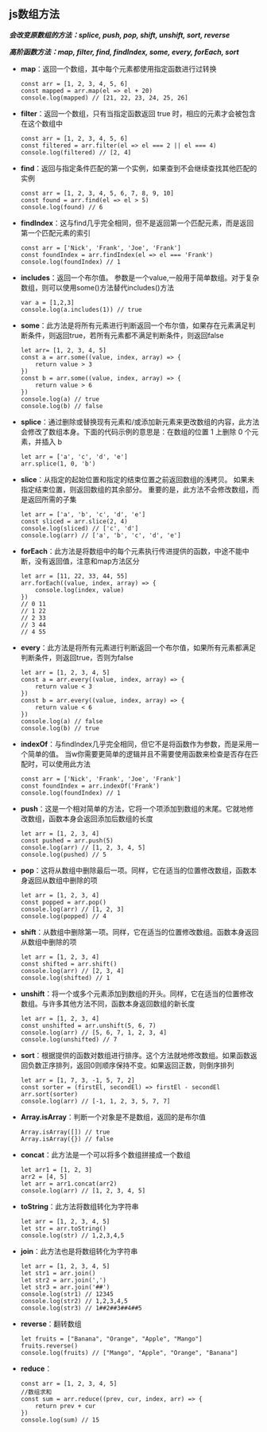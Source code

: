 ## js数组方法

  ***会改变原数组的方法：splice, push, pop, shift, unshift, sort, reverse***
  
  ***高阶函数方法：map, filter, find, findIndex, some, every, forEach, sort***

* **map**：返回一个数组，其中每个元素都使用指定函数进行过转换
  ```
  const arr = [1, 2, 3, 4, 5, 6]
  const mapped = arr.map(el => el + 20)
  console.log(mapped) // [21, 22, 23, 24, 25, 26]
  ```
* **filter**：返回一个数组，只有当指定函数返回 true 时，相应的元素才会被包含在这个数组中
  ```
  const arr = [1, 2, 3, 4, 5, 6]
  const filtered = arr.filter(el => el === 2 || el === 4)
  console.log(filtered) // [2, 4]
  ```
* **find**：返回与指定条件匹配的第一个实例，如果查到不会继续查找其他匹配的实例
  ```
  const arr = [1, 2, 3, 4, 5, 6, 7, 8, 9, 10]
  const found = arr.find(el => el > 5)
  console.log(found) // 6
  ```
* **findIndex**：这与find几乎完全相同，但不是返回第一个匹配元素，而是返回第一个匹配元素的索引
  ```
  const arr = ['Nick', 'Frank', 'Joe', 'Frank']
  const foundIndex = arr.findIndex(el => el === 'Frank')
  console.log(foundIndex) // 1
  ```
* **includes**：返回一个布尔值。 参数是一个value,一般用于简单数组。对于复杂数组，则可以使用some()方法替代includes()方法
  ```
  var a = [1,2,3]
  console.log(a.includes(1)) // true
  ```
* **some**：此方法是将所有元素进行判断返回一个布尔值，如果存在元素满足判断条件，则返回true，若所有元素都不满足判断条件，则返回false
  ```
  let arr= [1, 2, 3, 4, 5]
  const a = arr.some((value, index, array) => {
      return value > 3
  })
  const b = arr.some((value, index, array) => {
      return value > 6
  })
  console.log(a) // true
  console.log(b) // false
  ```
* **splice**：通过删除或替换现有元素和/或添加新元素来更改数组的内容，此方法会修改了数组本身。下面的代码示例的意思是：在数组的位置 1 上删除 0 个元素，并插入 b
  ```
  let arr = ['a', 'c', 'd', 'e']
  arr.splice(1, 0, 'b')
  ```
* **slice**：从指定的起始位置和指定的结束位置之前返回数组的浅拷贝。 如果未指定结束位置，则返回数组的其余部分。 重要的是，此方法不会修改数组，而是返回所需的子集
  ```
  let arr = ['a', 'b', 'c', 'd', 'e']
  const sliced = arr.slice(2, 4)
  console.log(sliced) // ['c', 'd']
  console.log(arr) // ['a', 'b', 'c', 'd', 'e']
  ```
* **forEach**：此方法是将数组中的每个元素执行传进提供的函数，中途不能中断，没有返回值，注意和map方法区分
  ```
  let arr = [11, 22, 33, 44, 55]
  arr.forEach((value, index, array) => {
      console.log(index, value)
  })
  // 0 11
  // 1 22
  // 2 33
  // 3 44
  // 4 55
  ```
* **every**：此方法是将所有元素进行判断返回一个布尔值，如果所有元素都满足判断条件，则返回true，否则为false
  ```
  let arr = [1, 2, 3, 4, 5]
  const a = arr.every((value, index, array) => {
      return value < 3
  })
  const b = arr.every((value, index, array) => {
      return value < 6
  })
  console.log(a) // false
  console.log(b) // true
  ```
* **indexOf**：与findIndex几乎完全相同，但它不是将函数作为参数，而是采用一个简单的值。 当w你需要更简单的逻辑并且不需要使用函数来检查是否存在匹配时，可以使用此方法
  ```
  const arr = ['Nick', 'Frank', 'Joe', 'Frank']
  const foundIndex = arr.indexOf('Frank')
  console.log(foundIndex) // 1
  ```
* **push**：这是一个相对简单的方法，它将一个项添加到数组的末尾。它就地修改数组，函数本身会返回添加后数组的长度
  ```
  let arr = [1, 2, 3, 4]
  const pushed = arr.push(5)
  console.log(arr) // [1, 2, 3, 4, 5]
  console.log(pushed) // 5
  ```
* **pop**：这将从数组中删除最后一项。同样，它在适当的位置修改数组，函数本身返回从数组中删除的项
  ```
  let arr = [1, 2, 3, 4]
  const popped = arr.pop()
  console.log(arr) // [1, 2, 3]
  console.log(popped) // 4
  ```
* **shift**：从数组中删除第一项。同样，它在适当的位置修改数组。函数本身返回从数组中删除的项
  ```
  let arr = [1, 2, 3, 4]
  const shifted = arr.shift()
  console.log(arr) // [2, 3, 4]
  console.log(shifted) // 1
  ```
* **unshift**：将一个或多个元素添加到数组的开头。同样，它在适当的位置修改数组。与许多其他方法不同，函数本身返回数组的新长度
  ```
  let arr = [1, 2, 3, 4]
  const unshifted = arr.unshift(5, 6, 7)
  console.log(arr) // [5, 6, 7, 1, 2, 3, 4]
  console.log(unshifted) // 7
  ```
* **sort**：根据提供的函数对数组进行排序。这个方法就地修改数组。如果函数返回负数正序排列，返回0则顺序保持不变。如果返回正数，则倒序排列
  ```
  let arr = [1, 7, 3, -1, 5, 7, 2]
  const sorter = (firstEl, secondEl) => firstEl - secondEl
  arr.sort(sorter)
  console.log(arr) // [-1, 1, 2, 3, 5, 7, 7]
  ```
* **Array.isArray**：判断一个对象是不是数组，返回的是布尔值
  ```
  Array.isArray([]) // true
  Array.isArray({}) // false
  ```
* **concat**：此方法是一个可以将多个数组拼接成一个数组
  ```
  let arr1 = [1, 2, 3]
  arr2 = [4, 5]
  let arr = arr1.concat(arr2)
  console.log(arr) // [1, 2, 3, 4, 5]
  ```
* **toString**：此方法将数组转化为字符串
  ```
  let arr = [1, 2, 3, 4, 5]
  let str = arr.toString()
  console.log(str) // 1,2,3,4,5
  ```
* **join**：此方法也是将数组转化为字符串
  ```
  let arr = [1, 2, 3, 4, 5]
  let str1 = arr.join()
  let str2 = arr.join(',')
  let str3 = arr.join('##')
  console.log(str1) // 12345
  console.log(str2) // 1,2,3,4,5
  console.log(str3) // 1##2##3##4##5
  ```
* **reverse**：翻转数组
  ```
  let fruits = ["Banana", "Orange", "Apple", "Mango"]
  fruits.reverse()
  console.log(fruits) // ["Mango", "Apple", "Orange", "Banana"]
  ```
* **reduce**：
  ```
  const arr = [1, 2, 3, 4, 5]
  //数组求和
  const sum = arr.reduce((prev, cur, index, arr) => {
      return prev + cur
  })
  console.log(sum) // 15
  ```
  

